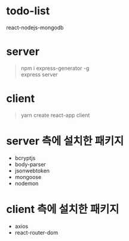 # todo-list
react-nodejs-mongodb   

# server
> npm i express-generator -g   
> express server

# client
> yarn create react-app client

# server 측에 설치한 패키지
- bcryptjs
- body-parser
- jsonwebtoken
- mongoose
- nodemon

# client 측에 설치한 패키지
- axios
- react-router-dom

